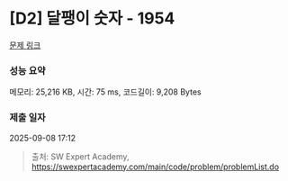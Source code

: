 # [D2] 달팽이 숫자 - 1954 

[문제 링크](https://swexpertacademy.com/main/code/problem/problemDetail.do?contestProbId=AV5PobmqAPoDFAUq) 

### 성능 요약

메모리: 25,216 KB, 시간: 75 ms, 코드길이: 9,208 Bytes

### 제출 일자

2025-09-08 17:12



> 출처: SW Expert Academy, https://swexpertacademy.com/main/code/problem/problemList.do